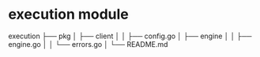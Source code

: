 # execution module

execution
    ├── pkg
    │   ├── client
    │   │   ├── config.go
    │   ├── engine
    │   │   ├── engine.go
    │   │   └── errors.go
    │   └── README.md
